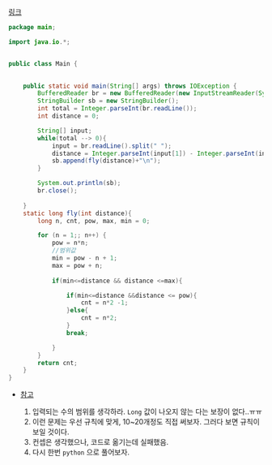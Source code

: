 [링크](https://www.acmicpc.net/problem/2839)

```java
package main;

import java.io.*;


public class Main {    

    
    public static void main(String[] args) throws IOException {   
        BufferedReader br = new BufferedReader(new InputStreamReader(System.in));
        StringBuilder sb = new StringBuilder();
        int total = Integer.parseInt(br.readLine());
        int distance = 0;

        String[] input;
        while(total --> 0){
            input = br.readLine().split(" ");
            distance = Integer.parseInt(input[1]) - Integer.parseInt(input[0]);
            sb.append(fly(distance)+"\n");
        }

        System.out.println(sb);
        br.close();
        
    }
    static long fly(int distance){
        long n, cnt, pow, max, min = 0;

        for (n = 1;; n++) {
            pow = n*n;
            //범위값
            min = pow - n + 1;
            max = pow + n;
            
            if(min<=distance && distance <=max){

                if(min<=distance &&distance <= pow){
                    cnt = n*2 -1;
                }else{
                    cnt = n*2;
                }
                break;

            }
        }
        return cnt;        
    }
}
```

- [참고](http://blog.naver.com/PostView.nhn?blogId=occidere&logNo=220982644540&categoryNo=0&parentCategoryNo=0&viewDate=&currentPage=1&postListTopCurrentPage=1&from=postView#)

  1. 입력되는 수의 범위를 생각하라. `Long` 값이 나오지 않는 다는 보장이 없다..ㅠㅠ 
  2. 이런 문제는 우선 규칙에 맞게, 10~20개정도 직접 써보자. 그러다 보면 규칙이 보일 것이다.
  3. 컨셉은 생각했으나, 코드로 옮기는데 실패했음. 
  4. 다시 한번 `python` 으로 풀어보자.

  